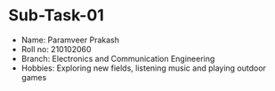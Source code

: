 # Sub-Task-01
* Name: Paramveer Prakash
* Roll no: 210102060
* Branch: Electronics and Communication Engineering
* Hobbies: Exploring new fields, listening music and playing outdoor games
